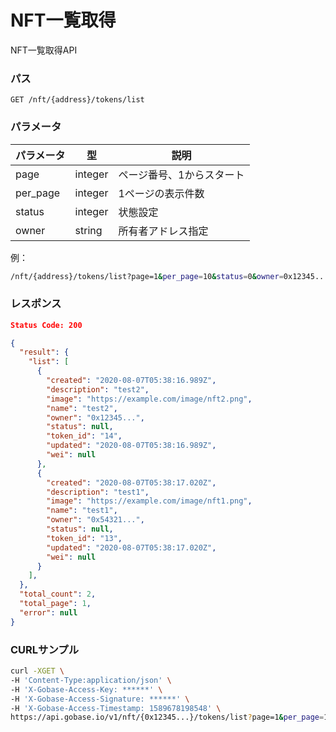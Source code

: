 # NFT一覧取得

NFT一覧取得API

### パス
```
GET /nft/{address}/tokens/list
```

### パラメータ

|  パラメータ    |  型              | 説明                       |
| ------------ | ---------------- | ------------------------- |
|  page        |  integer         | ページ番号、1からスタート     |
|  per_page    |  integer         | 1ページの表示件数            |
|  status      |  integer         | 状態設定                   |
|  owner       |  string          | 所有者アドレス指定           |

例：
```sh
/nft/{address}/tokens/list?page=1&per_page=10&status=0&owner=0x12345...
```

### レスポンス
```json
Status Code: 200

{
  "result": {
    "list": [
      {
        "created": "2020-08-07T05:38:16.989Z",
        "description": "test2",
        "image": "https://example.com/image/nft2.png",
        "name": "test2",
        "owner": "0x12345...",
        "status": null,
        "token_id": "14",
        "updated": "2020-08-07T05:38:16.989Z",
        "wei": null
      },
      {
        "created": "2020-08-07T05:38:17.020Z",
        "description": "test1",
        "image": "https://example.com/image/nft1.png",
        "name": "test1",
        "owner": "0x54321...",
        "status": null,
        "token_id": "13",
        "updated": "2020-08-07T05:38:17.020Z",
        "wei": null
      }
    ],
  },
  "total_count": 2,
  "total_page": 1,
  "error": null
}
```

### CURLサンプル
```bash
curl -XGET \
-H 'Content-Type:application/json' \
-H 'X-Gobase-Access-Key: ******' \
-H 'X-Gobase-Access-Signature: ******' \
-H 'X-Gobase-Access-Timestamp: 1589678198548' \
https://api.gobase.io/v1/nft/{0x12345...}/tokens/list?page=1&per_page=10&status=0&owner=0x54321...
```
